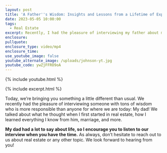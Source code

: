 ```yaml
---
layout: post
title: 'A Father''s Wisdom: Insights and Lessons from a Lifetime of Experience'
date: 2023-05-05 10:00:00
tags:
  - Real Estate
excerpt: Recently, I had the pleasure of interviewing my father about many topics.
enclosure:
pullquote:
enclosure_type: video/mp4
enclosure_time:
use_youtube_image: false
youtube_alternate_image: /uploads/johnson-yt.jpg
youtube_code: ywZjFFRO9oA
---
```

{% include youtube.html %}

{% include excerpt.html %}

Today, we’re bringing you something a little different than usual. We recently had the pleasure of interviewing someone with tons of wisdom who is more responsible than anyone for where we are today: My dad! We talked about what he thought when I first started in real estate, how I learned everything I know from him, marriage, and more.&nbsp;

**My dad had a lot to say about life, so I encourage you to listen to our interview when you have the time.** As always, don’t hesitate to reach out to us about real estate or any other topic. We look forward to hearing from you!